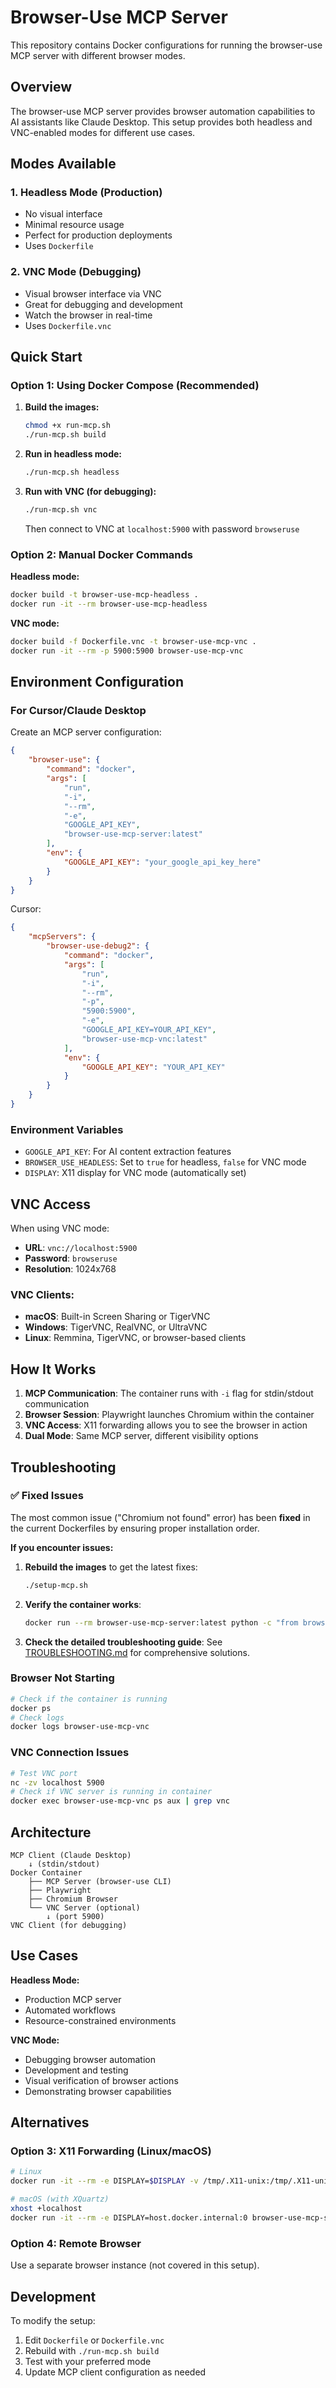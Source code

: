 # Browser-Use MCP Server

This repository contains Docker configurations for running the browser-use MCP server with different browser modes.

## Overview

The browser-use MCP server provides browser automation capabilities to AI assistants like Claude Desktop. This setup provides both headless and VNC-enabled modes for different use cases.

## Modes Available

### 1. Headless Mode (Production)

-   No visual interface
-   Minimal resource usage
-   Perfect for production deployments
-   Uses `Dockerfile`

### 2. VNC Mode (Debugging)

-   Visual browser interface via VNC
-   Great for debugging and development
-   Watch the browser in real-time
-   Uses `Dockerfile.vnc`

## Quick Start

### Option 1: Using Docker Compose (Recommended)

1. **Build the images:**

    ```bash
    chmod +x run-mcp.sh
    ./run-mcp.sh build
    ```

2. **Run in headless mode:**

    ```bash
    ./run-mcp.sh headless
    ```

3. **Run with VNC (for debugging):**
    ```bash
    ./run-mcp.sh vnc
    ```
    Then connect to VNC at `localhost:5900` with password `browseruse`

### Option 2: Manual Docker Commands

**Headless mode:**

```bash
docker build -t browser-use-mcp-headless .
docker run -it --rm browser-use-mcp-headless
```

**VNC mode:**

```bash
docker build -f Dockerfile.vnc -t browser-use-mcp-vnc .
docker run -it --rm -p 5900:5900 browser-use-mcp-vnc
```

## Environment Configuration

### For Cursor/Claude Desktop

Create an MCP server configuration:

```json
{
	"browser-use": {
		"command": "docker",
		"args": [
			"run",
			"-i",
			"--rm",
			"-e",
			"GOOGLE_API_KEY",
			"browser-use-mcp-server:latest"
		],
		"env": {
			"GOOGLE_API_KEY": "your_google_api_key_here"
		}
	}
}
```

Cursor:

```json
{
	"mcpServers": {
		"browser-use-debug2": {
			"command": "docker",
			"args": [
				"run",
				"-i",
				"--rm",
				"-p",
				"5900:5900",
				"-e",
				"GOOGLE_API_KEY=YOUR_API_KEY",
				"browser-use-mcp-vnc:latest"
			],
			"env": {
				"GOOGLE_API_KEY": "YOUR_API_KEY"
			}
		}
	}
}
```

### Environment Variables

-   `GOOGLE_API_KEY`: For AI content extraction features
-   `BROWSER_USE_HEADLESS`: Set to `true` for headless, `false` for VNC mode
-   `DISPLAY`: X11 display for VNC mode (automatically set)

## VNC Access

When using VNC mode:

-   **URL**: `vnc://localhost:5900`
-   **Password**: `browseruse`
-   **Resolution**: 1024x768

### VNC Clients:

-   **macOS**: Built-in Screen Sharing or TigerVNC
-   **Windows**: TigerVNC, RealVNC, or UltraVNC
-   **Linux**: Remmina, TigerVNC, or browser-based clients

## How It Works

1. **MCP Communication**: The container runs with `-i` flag for stdin/stdout communication
2. **Browser Session**: Playwright launches Chromium within the container
3. **VNC Access**: X11 forwarding allows you to see the browser in action
4. **Dual Mode**: Same MCP server, different visibility options

## Troubleshooting

### ✅ Fixed Issues

The most common issue ("Chromium not found" error) has been **fixed** in the current Dockerfiles by ensuring proper installation order.

**If you encounter issues:**

1. **Rebuild the images** to get the latest fixes:

    ```bash
    ./setup-mcp.sh
    ```

2. **Verify the container works**:

    ```bash
    docker run --rm browser-use-mcp-server:latest python -c "from browser_use import BrowserSession; print('Browser-use working!')"
    ```

3. **Check the detailed troubleshooting guide**: See [TROUBLESHOOTING.md](./TROUBLESHOOTING.md) for comprehensive solutions.

### Browser Not Starting

```bash
# Check if the container is running
docker ps
# Check logs
docker logs browser-use-mcp-vnc
```

### VNC Connection Issues

```bash
# Test VNC port
nc -zv localhost 5900
# Check if VNC server is running in container
docker exec browser-use-mcp-vnc ps aux | grep vnc
```

## Architecture

```
MCP Client (Claude Desktop)
    ↓ (stdin/stdout)
Docker Container
    ├── MCP Server (browser-use CLI)
    ├── Playwright
    ├── Chromium Browser
    └── VNC Server (optional)
        ↓ (port 5900)
VNC Client (for debugging)
```

## Use Cases

**Headless Mode:**

-   Production MCP server
-   Automated workflows
-   Resource-constrained environments

**VNC Mode:**

-   Debugging browser automation
-   Development and testing
-   Visual verification of browser actions
-   Demonstrating browser capabilities

## Alternatives

### Option 3: X11 Forwarding (Linux/macOS)

```bash
# Linux
docker run -it --rm -e DISPLAY=$DISPLAY -v /tmp/.X11-unix:/tmp/.X11-unix browser-use-mcp-server:latest

# macOS (with XQuartz)
xhost +localhost
docker run -it --rm -e DISPLAY=host.docker.internal:0 browser-use-mcp-server:latest
```

### Option 4: Remote Browser

Use a separate browser instance (not covered in this setup).

## Development

To modify the setup:

1. Edit `Dockerfile` or `Dockerfile.vnc`
2. Rebuild with `./run-mcp.sh build`
3. Test with your preferred mode
4. Update MCP client configuration as needed
